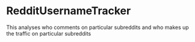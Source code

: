 # RedditUsernameTracker
This analyses who comments on particular subreddits and who makes up the traffic on particular subreddits
